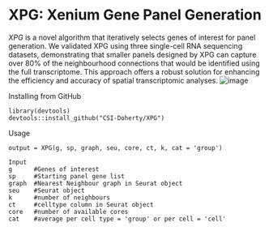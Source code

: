 # XPG: Xenium Gene Panel Generation 

*XPG* is a novel algorithm that iteratively selects genes of interest for panel generation. We validated XPG using three single-cell RNA sequencing datasets, demonstrating that smaller panels designed by XPG can capture over 80% of the neighbourhood connections that would be identified using the full transcriptome. This approach offers a robust solution for enhancing the efficiency and accuracy of spatial transcriptomic analyses.
![image](https://github.com/user-attachments/assets/c3d2c804-93ae-46ea-a89d-196809199af8)



Installing from GitHub
```
library(devtools)   
devtools::install_github("CSI-Doherty/XPG")
```

Usage
```
output = XPG(g, sp, graph, seu, core, ct, k, cat = 'group')

Input
g      #Genes of interest
sp     #Starting panel gene list
graph  #Nearest Neighbour graph in Seurat object
seu    #Seurat object
k      #number of neighbours
ct     #celltype column in Seurat object
core   #number of available cores
cat    #average per cell type = 'group' or per cell = 'cell'

```

